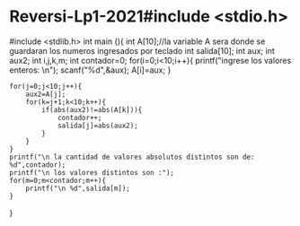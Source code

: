# Reversi-Lp1-2021#include <stdio.h>
#include <stdlib.h>
int main (){
	int A[10];//la variable A sera donde se guardaran los numeros ingresados por teclado
	int salida[10];
	int aux;
	int aux2;
	int i,j,k,m;
	int contador=0;
	for(i=0;i<10;i++){
		printf("ingrese los valores enteros: \n");
		scanf("%d",&aux);
		A[i]=aux;
	}

	for(j=0;j<10;j++){
		aux2=A[j];
		for(k=j+1;k<10;k++){
			if(abs(aux2)!=abs(A[k])){
				contador++;
				salida[j]=abs(aux2);
			}
		}
	}
	printf("\n la cantidad de valores absolutos distintos son de: %d",contador);
	printf("\n los valores distintos son :");
	for(m=0;m<contador;m++){
		printf("\n %d",salida[m]);
	}
}
